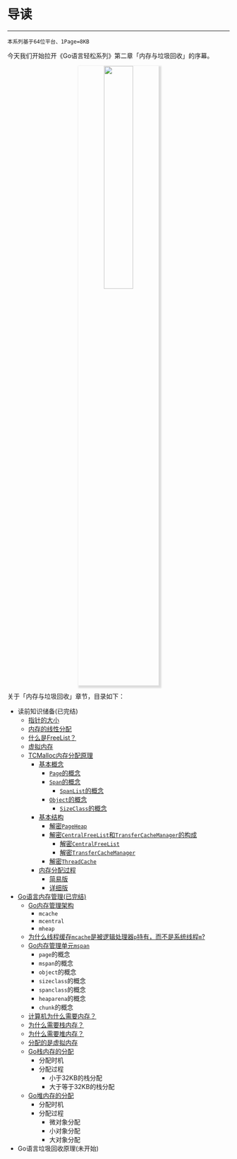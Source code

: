 # 导读
---

```
本系列基于64位平台、1Page=8KB
```

今天我们开始拉开《Go语言轻松系列》第二章「内存与垃圾回收」的序幕。

<p align="center">
  <img src="http://blog-1251019962.cos.ap-beijing.myqcloud.com/qiniu_img_2022/20210109200839.png" style="width:36%;box-shadow: 3px 3px 3px 3px #ddd;">
</p>

关于「内存与垃圾回收」章节，目录如下：

- 读前知识储备(已完结)
	+ [指针的大小](/kernal/memory-pointer)
    + [内存的线性分配](/kernal/tCMalloc?id=内存的线性分配)
    + [什么是FreeList？](/kernal/tCMalloc?id=什么是freelist？)
    + [虚拟内存](/kernal/tCMalloc?id=虚拟内存)
	+ [TCMalloc内存分配原理](/kernal/tCMalloc?id=什么是tcmalloc？)
		* [基本概念](/kernal/tCMalloc?id=tcmalloc中的五个基本概念)
			- [`Page`的概念](/kernal/tcmalloc?id=page的概念)
			- [`Span`的概念](/kernal/tcmalloc?id=span和spanlist的概念)
				+ [`SpanList`的概念](/kernal/tcmalloc?id=span和spanlist的概念)
			- [`Object`的概念](/kernal/tcmalloc?id=object和sizeclass的概念)
				+ [`SizeClass`的概念](/kernal/tcmalloc?id=object和sizeclass的概念)
		* [基本结构](/kernal/tcmalloc?id=解密tcmalloc的基本结构)
			- [解密`PageHeap`](/kernal/tcmalloc?id=解密pageheap)
			- [解密`CentralFreeList`和`TransferCacheManager`的构成](/kernal/tcmalloc?id=解密centralfreelist和transfercachemanager的构成)
				+ [解密`CentralFreeList`](/kernal/tcmalloc?id=解密centralfreelist)
				+ [解密`TransferCacheManager`](/kernal/tcmalloc?id=解密transfercachemanager)
			- [解密`ThreadCache`](/kernal/tcmalloc?id=解密threadcache的构成)
		* [内存分配过程](/kernal/tcmalloc?id=解密tcmalloc的内存分配过程)
			- [简易版](/kernal/tcmalloc?id=简易版)
			- [详细版](/kernal/tcmalloc?id=详细版)
- [Go语言内存管理(已完结)](kernal/memory-arch)
	+ [Go内存管理架构](kernal/memory-arch?id=go内存管理架构)
		* `mcache`
		* `mcentral`
		* `mheap`
	+ [为什么线程缓存`mcache`是被逻辑处理器`p`持有，而不是系统线程`m`?](kernal/memory-mcache)
	+ [Go内存管理单元`mspan`](kernal/memory-mspan)
		* `page`的概念
		* `mspan`的概念
		* `object`的概念
		* `sizeclass`的概念
		* `spanclass`的概念
		* `heaparena`的概念
		* `chunk`的概念
	* [计算机为什么需要内存？](kernal/memory-alloc?id=计算机为什么需要内存？)
    * [为什么需要栈内存？](kernal/memory-alloc?id=为什么需要栈内存？)
    * [为什么需要堆内存？](kernal/memory-alloc?id=为什么需要堆内存？)
	* [分配的是虚拟内存](kernal/memory-alloc?id=分配的是虚拟内存)
	+ [Go栈内存的分配](kernal/memory-alloc?id=栈内存的分配)
		* 分配时机
		* 分配过程
			- 小于32KB的栈分配
			- 大于等于32KB的栈分配
	+ [Go堆内存的分配](kernal/memory-alloc?id=栈内存的分配)
		* 分配时机
		* 分配过程
			- 微对象分配
			- 小对象分配
			- 大对象分配	
- Go语言垃圾回收原理(未开始)